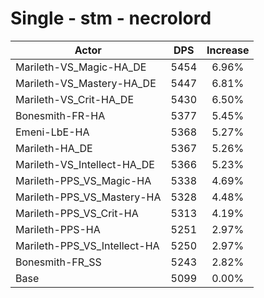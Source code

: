 # Single - stm - necrolord
| Actor | DPS | Increase |
|---|:---:|:---:|
|Marileth-VS_Magic-HA_DE|5454|6.96%|
|Marileth-VS_Mastery-HA_DE|5447|6.81%|
|Marileth-VS_Crit-HA_DE|5430|6.50%|
|Bonesmith-FR-HA|5377|5.45%|
|Emeni-LbE-HA|5368|5.27%|
|Marileth-HA_DE|5367|5.26%|
|Marileth-VS_Intellect-HA_DE|5366|5.23%|
|Marileth-PPS_VS_Magic-HA|5338|4.69%|
|Marileth-PPS_VS_Mastery-HA|5328|4.48%|
|Marileth-PPS_VS_Crit-HA|5313|4.19%|
|Marileth-PPS-HA|5251|2.97%|
|Marileth-PPS_VS_Intellect-HA|5250|2.97%|
|Bonesmith-FR_SS|5243|2.82%|
|Base|5099|0.00%|

